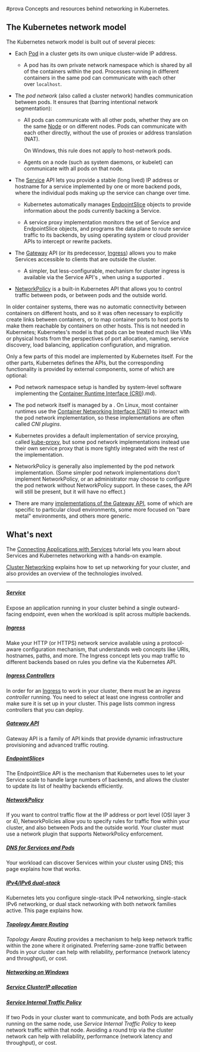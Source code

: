 #prova 
Concepts and resources behind networking in Kubernetes.

## The Kubernetes network model[](https://kubernetes.io/docs/concepts/services-networking/#the-kubernetes-network-model)

The Kubernetes network model is built out of several pieces:

- Each [Pod](../Workloads/Pod.md) in a cluster gets its own unique cluster-wide IP address.
    
    - A pod has its own private network namespace which is shared by all of the containers within the pod. Processes running in different containers in the same pod can communicate with each other over `localhost`.
- The _pod network_ (also called a cluster network) handles communication between pods. It ensures that (barring intentional network segmentation):
    
    - All pods can communicate with all other pods, whether they are on the same [Node](../Kubernetes%20Achitecture/Node.md) or on different nodes. Pods can communicate with each other directly, without the use of proxies or address translation (NAT).
        
        On Windows, this rule does not apply to host-network pods.
        
    - Agents on a node (such as system daemons, or kubelet) can communicate with all pods on that node.
        
- The [Service](Service.md) API lets you provide a stable (long lived) IP address or hostname for a service implemented by one or more backend pods, where the individual pods making up the service can change over time.
    
    - Kubernetes automatically manages [EndpointSlice](EndpointSlice.md) objects to provide information about the pods currently backing a Service.
        
    - A service proxy implementation monitors the set of Service and EndpointSlice objects, and programs the data plane to route service traffic to its backends, by using operating system or cloud provider APIs to intercept or rewrite packets.
        
- The [Gateway](https://kubernetes.io/docs/concepts/services-networking/gateway/) API (or its predecessor, [Ingress](Ingress.md)) allows you to make Services accessible to clients that are outside the cluster.
    
    - A simpler, but less-configurable, mechanism for cluster ingress is available via the Service API's [](https://kubernetes.io/docs/concepts/services-networking/service/#loadbalancer), when using a supported [](https://kubernetes.io/docs/reference/glossary/?all=true#term-cloud-provider).
- [NetworkPolicy](NetworkPolicy.md) is a built-in Kubernetes API that allows you to control traffic between pods, or between pods and the outside world.
    

In older container systems, there was no automatic connectivity between containers on different hosts, and so it was often necessary to explicitly create links between containers, or to map container ports to host ports to make them reachable by containers on other hosts. This is not needed in Kubernetes; Kubernetes's model is that pods can be treated much like VMs or physical hosts from the perspectives of port allocation, naming, service discovery, load balancing, application configuration, and migration.

Only a few parts of this model are implemented by Kubernetes itself. For the other parts, Kubernetes defines the APIs, but the corresponding functionality is provided by external components, some of which are optional:

- Pod network namespace setup is handled by system-level software implementing the [Container Runtime Interface (CRI)](CRI)).md).
    
- The pod network itself is managed by a [](https://kubernetes.io/docs/concepts/cluster-administration/addons/#networking-and-network-policy). On Linux, most container runtimes use the [Container Networking Interface (CNI)](https://kubernetes.io/docs/concepts/extend-kubernetes/compute-storage-net/network-plugins/)) to interact with the pod network implementation, so these implementations are often called _CNI plugins_.
    
- Kubernetes provides a default implementation of service proxying, called [kube-proxy](https://kubernetes.io/docs/reference/command-line-tools-reference/kube-proxy/), but some pod network implementations instead use their own service proxy that is more tightly integrated with the rest of the implementation.
    
- NetworkPolicy is generally also implemented by the pod network implementation. (Some simpler pod network implementations don't implement NetworkPolicy, or an administrator may choose to configure the pod network without NetworkPolicy support. In these cases, the API will still be present, but it will have no effect.)
    
- There are many [implementations of the Gateway API](https://gateway-api.sigs.k8s.io/implementations/), some of which are specific to particular cloud environments, some more focused on "bare metal" environments, and others more generic.
## What's next[](https://kubernetes.io/docs/concepts/services-networking/#what-s-next)

The [Connecting Applications with Services](https://kubernetes.io/docs/tutorials/services/connect-applications-service/) tutorial lets you learn about Services and Kubernetes networking with a hands-on example.

[Cluster Networking](https://kubernetes.io/docs/concepts/cluster-administration/networking/) explains how to set up networking for your cluster, and also provides an overview of the technologies involved.

---

##### [Service](Service.md)

Expose an application running in your cluster behind a single outward-facing endpoint, even when the workload is split across multiple backends.

##### [Ingress](Ingress.md)

Make your HTTP (or HTTPS) network service available using a protocol-aware configuration mechanism, that understands web concepts like URIs, hostnames, paths, and more. The Ingress concept lets you map traffic to different backends based on rules you define via the Kubernetes API.

##### [Ingress Controllers](Ingress%20Controllers.md)

In order for an [Ingress](https://kubernetes.io/docs/concepts/services-networking/ingress/) to work in your cluster, there must be an _ingress controller_ running. You need to select at least one ingress controller and make sure it is set up in your cluster. This page lists common ingress controllers that you can deploy.

##### [Gateway API](Gateway%20API.md)

Gateway API is a family of API kinds that provide dynamic infrastructure provisioning and advanced traffic routing.

##### [EndpointSlice](EndpointSlice.md)s

The EndpointSlice API is the mechanism that Kubernetes uses to let your Service scale to handle large numbers of backends, and allows the cluster to update its list of healthy backends efficiently.

##### [NetworkPolicy](NetworkPolicy.md)

If you want to control traffic flow at the IP address or port level (OSI layer 3 or 4), NetworkPolicies allow you to specify rules for traffic flow within your cluster, and also between Pods and the outside world. Your cluster must use a network plugin that supports NetworkPolicy enforcement.

##### [DNS for Services and Pods](https://kubernetes.io/docs/concepts/services-networking/dns-pod-service/)

Your workload can discover Services within your cluster using DNS; this page explains how that works.

##### [IPv4/IPv6 dual-stack](https://kubernetes.io/docs/concepts/services-networking/dual-stack/)

Kubernetes lets you configure single-stack IPv4 networking, single-stack IPv6 networking, or dual stack networking with both network families active. This page explains how.

##### [Topology Aware Routing](https://kubernetes.io/docs/concepts/services-networking/topology-aware-routing/)

_Topology Aware Routing_ provides a mechanism to help keep network traffic within the zone where it originated. Preferring same-zone traffic between Pods in your cluster can help with reliability, performance (network latency and throughput), or cost.

##### [Networking on Windows](https://kubernetes.io/docs/concepts/services-networking/windows-networking/)

##### [Service ClusterIP allocation](https://kubernetes.io/docs/concepts/services-networking/cluster-ip-allocation/)

##### [Service Internal Traffic Policy](https://kubernetes.io/docs/concepts/services-networking/service-traffic-policy/)

If two Pods in your cluster want to communicate, and both Pods are actually running on the same node, use _Service Internal Traffic Policy_ to keep network traffic within that node. Avoiding a round trip via the cluster network can help with reliability, performance (network latency and throughput), or cost.